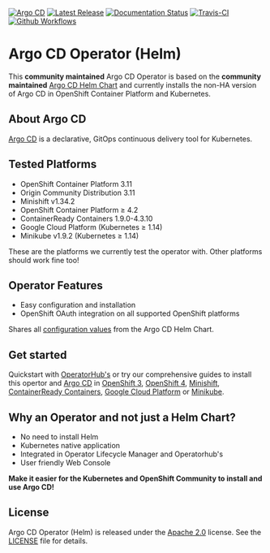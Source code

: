 [![Argo CD](https://img.shields.io/badge/argocd-1.5.2-green.svg)](https://github.com/argoproj/argo-cd/releases/tag/v1.4.2)
[![Latest Release](https://img.shields.io/badge/latest%20release-0.0.5-yellow.svg)](https://github.com/disposab1e/argocd-operator-helm/releases/tag/0.0.5)
[![Documentation Status](https://readthedocs.org/projects/argocd-operator-helm/badge/?version=latest)](https://argocd-operator-helm.readthedocs.io/en/latest/?badge=latest)
[![Travis-CI](https://travis-ci.org/disposab1e/argocd-operator-helm.svg?branch=release-0.0.5)](https://travis-ci.org/disposab1e/argocd-operator-helm)
[![Github Workflows](https://github.com/disposab1e/argocd-operator-helm/workflows/continuous-integration/badge.svg?branch=release-0.0.5)](https://github.com/disposab1e/argocd-operator-helm/actions?query=workflow%3Acontinuous-integration)

# Argo CD Operator (Helm)

This **community maintained** Argo CD Operator is based on the **community maintained** [Argo CD Helm Chart](https://github.com/argoproj/argo-helm/tree/master/charts/argo-cd) and currently installs the non-HA version of Argo CD in OpenShift Container Platform and Kubernetes.

## About Argo CD

[Argo CD](https://argoproj.github.io/argo-cd/) is a declarative, GitOps continuous delivery tool for Kubernetes.

## Tested Platforms

* OpenShift Container Platform 3.11
* Origin Community Distribution 3.11
* Minishift v1.34.2
* OpenShift Container Platform ≥ 4.2
* ContainerReady Containers 1.9.0-4.3.10
* Google Cloud Platform (Kubernetes ≥ 1.14)
* Minikube v1.9.2 (Kubernetes ≥ 1.14)

These are the platforms we currently test the operator with. Other platforms should work fine too!

## Operator Features

* Easy configuration and installation
* OpenShift OAuth integration on all supported OpenShift platforms

Shares all [configuration values](https://github.com/disposab1e/argocd-operator-helm/blob/release-0.0.4/helm-charts/argo-cd/README.md) from the Argo CD Helm Chart.


## Get started

Quickstart with [OperatorHub's](https://argocd-operator-helm.readthedocs.io/en/latest/operatorhub.html) or try our comprehensive guides to install this opertor and [Argo CD](https://argoproj.github.io/argo-cd/) in [OpenShift 3](https://argocd-operator-helm.readthedocs.io/en/latest/ocp/ocp3.html), [OpenShift 4](https://argocd-operator-helm.readthedocs.io/en/latest/ocp/ocp4.html), [Minishift](https://argocd-operator-helm.readthedocs.io/en/latest/ocp/ocp3.html), [ContainerReady Containers](https://argocd-operator-helm.readthedocs.io/en/latest/ocp/ocp4.html), [Google Cloud Platform](https://argocd-operator-helm.readthedocs.io/en/latest/k8s/gcp.html) or [Minikube](https://argocd-operator-helm.readthedocs.io/en/latest/k8s/minikube.html).

## Why an Operator and not just a Helm Chart?

* No need to install Helm
* Kubernetes native application
* Integrated in Operator Lifecycle Manager and Operatorhub's
* User friendly Web Console

**Make it easier for the Kubernetes and OpenShift Community to install and use Argo CD!**

## License

Argo CD Operator (Helm) is released under the [Apache 2.0](http://www.apache.org/licenses/LICENSE-2.0.html) license. 
See the [LICENSE](https://github.com/disposab1e/argocd-operator-helm/blob/master/LICENSE) file for details.
